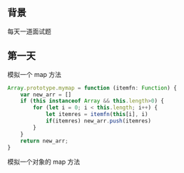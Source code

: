 ## 背景

每天一道面试题

## 第一天

模拟一个 map 方法

```js
Array.prototype.mymap = function (itemfn: Function) {
    var new_arr = []
    if (this instanceof Array && this.length>0) {
        for (let i = 0; i < this.length; i++) {
            let itemres = itemfn(this[i], i)
            if(itemres) new_arr.push(itemres)
        }
    }
    return new_arr;
}
```

模拟一个对象的 map 方法

```js

```